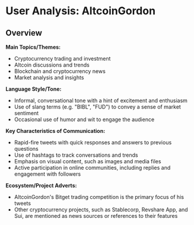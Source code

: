 # User Analysis: AltcoinGordon

## Overview

**Main Topics/Themes:**

* Cryptocurrency trading and investment
* Altcoin discussions and trends
* Blockchain and cryptocurrency news
* Market analysis and insights

**Language Style/Tone:**

* Informal, conversational tone with a hint of excitement and enthusiasm
* Use of slang terms (e.g. "BIBL", "FUD") to convey a sense of market sentiment
* Occasional use of humor and wit to engage the audience

**Key Characteristics of Communication:**

* Rapid-fire tweets with quick responses and answers to previous questions
* Use of hashtags to track conversations and trends
* Emphasis on visual content, such as images and media files
* Active participation in online communities, including replies and engagement with followers

**Ecosystem/Project Adverts:**

* AltcoinGordon's Bitget trading competition is the primary focus of his tweets
* Other cryptocurrency projects, such as Stablecorp, Revshare App, and Sui, are mentioned as news sources or references to their features